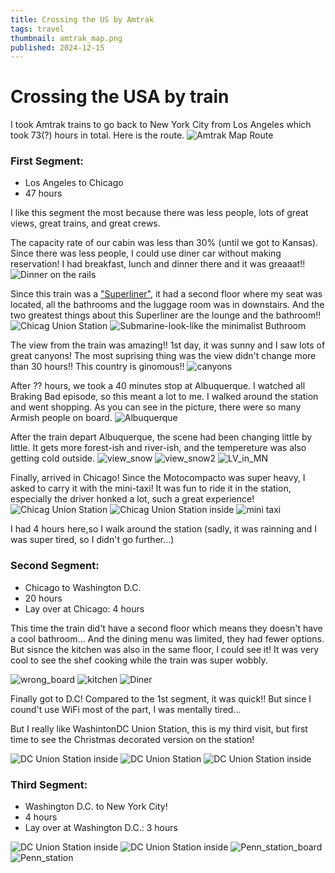 ```yaml
---
title: Crossing the US by Amtrak
tags: travel
thumbnail: amtrak_map.png
published: 2024-12-15
---
```


# Crossing the USA by train

I took Amtrak trains to go back to New York City from Los Angeles which took 73(?) hours in total. Here is the route.
![Amtrak Map Route](amtrak_map.png "Amtrak Map Route")

### First Segment:
- Los Angeles to Chicago
- 47 hours 

I like this segment the most because there was less people, lots of great views, great trains, and great crews.

The capacity rate of our cabin was less than 30% (until we got to Kansas).
Since there was less people, I could use diner car without making reservation! I had breakfast, lunch and dinner there and it was greaaat!!
![Dinner on the rails](IMG_3664.JPG "Dinner on the rail")

Since this train was a ["Superliner"](https://amtrakguide.com/2022/01/06/superliner-trains-layout-routes/), it had a second floor where my seat was located, all the bathrooms and the luggage room was in downstairs.
And the two greatest things about this Superliner are the lounge and the bathroom!!
![Chicag Union Station](IMG_3682.JPG "Chicag Union Station")
![Submarine-look-like the minimalist Buthroom](IMG_3832.JPG "Submarine-look-like Buthroom")

The view from the train was amazing!! 1st day, it was sunny and I saw lots of great canyons! The most suprising thing was the view didn't change more than 30 hours!! This country is ginomous!!
![canyons](IMG_3710.JPG "canyons")

After ?? hours, we took a 40 minutes stop at Albuquerque.
I watched all Braking Bad episode, so this meant a lot to me. I walked around the station and went shopping. As you can see in the picture, there were so many Armish people on board.
![Albuquerque](IMG_3728.JPG "Albuquerque")

After the train depart Albuquerque, the scene had been changing little by little. It gets more forest-ish and river-ish, and the tempereture was also getting cold outside.
![view_snow](IMG_3777.JPG "view_snow")
![view_snow2](IMG_3785.JPG "view_snow2")
![LV_in_MN](IMG_3767.JPG "LV_in_MN")



Finally, arrived in Chicago! Since the Motocompacto was super heavy, I asked to carry it with the mini-taxi! It was fun to ride it in the station, especially the driver honked a lot, such a great experience!
![Chicag Union Station](IMG_3858.JPG "Chicag Union Station")
![Chicag Union Station inside](IMG_3870.JPG "Chicag Union Station inside")
![mini taxi](IMG_3841.JPG "mini taxi")


I had 4 hours here,so I walk around the station (sadly, it was rainning and I was super tired, so I didn't go further...)


### Second Segment:
- Chicago to Washington D.C.
- 20 hours
- Lay over at Chicago: 4 hours


This time the train did't have a second floor which means they doesn't have a cool bathroom...
And the dining menu was limited, they had fewer options. But sisnce the kitchen was also in the same floor, I could see it! It was very cool to see the shef cooking while the train was super wobbly.

![wrong_board](IMG_3872.JPG "wrong_board")
![kitchen](IMG_3879.JPG "kitchen")
![Diner](IMG_3887.JPG "Diner")


Finally got to D.C! Compared to the 1st segment, it was quick!! But since I cound't use WiFi most of the part, I was mentally tired...

But I really like WashintonDC Union Station, this is my third visit, but first time to see the Christmas decorated version on the station!

![DC Union Station inside](IMG_3910.JPG "Chicag Union Station inside")
![DC Union Station](IMG_3912.JPG "Chicag Union Station")
![DC Union Station inside](IMG_3946.JPG "Chicag Union Station inside")



### Third Segment:
- Washington D.C. to New York City!
- 4 hours
- Lay over at Washington D.C.: 3 hours


![DC Union Station inside](IMG_3955.JPG "Chicag Union Station inside")
![DC Union Station inside](IMG_3958.JPG "Chicag Union Station inside")
![Penn_station_board](IMG_3959.JPG "Penn_station_board")
![Penn_station](IMG_3967.JPG "Penn_station")
